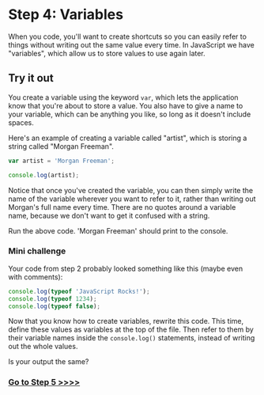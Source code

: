 # Step 4: Variables

When you code, you'll want to create shortcuts so you can easily refer to things without writing out the same value every time. In JavaScript we have "variables", which allow us to store values to use again later.

## Try it out

You create a variable using the keyword `var`, which lets the application know that you're about to store a value. You also have to give a name to your variable, which can be anything you like, so long as it doesn't include spaces.

Here's an example of creating a variable called "artist", which is storing a string called "Morgan Freeman".

```js
var artist = 'Morgan Freeman';

console.log(artist);
```

Notice that once you've created the variable, you can then simply write the name of the variable wherever you want to refer to it, rather than writing out Morgan's full name every time. There are no quotes around a variable name, because we don't want to get it confused with a string.

Run the above code. 'Morgan Freeman' should print to the console.

### Mini challenge

Your code from step 2 probably looked something like this (maybe even with comments):

```js
console.log(typeof 'JavaScript Rocks!');
console.log(typeof 1234);
console.log(typeof false);
```

Now that you know how to create variables, rewrite this code. This time, define these values as variables at the top of the file. Then refer to them by their variable names inside the `console.log()` statements, instead of writing out the whole values.

Is your output the same?

### [Go to Step 5 >>>>](05-statements.md)
